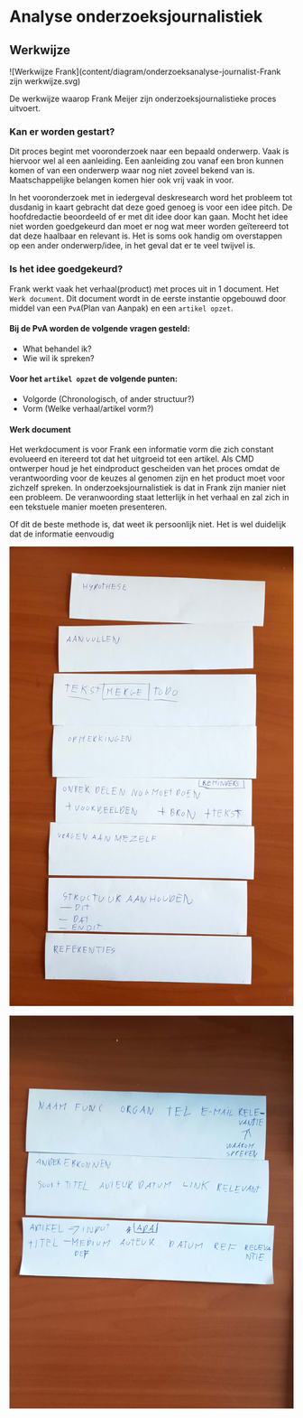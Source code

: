 # Analyse onderzoeksjournalistiek


## Werkwijze

![Werkwijze Frank](content/diagram/onderzoeksanalyse-journalist-Frank zijn werkwijze.svg)

De werkwijze waarop Frank Meijer zijn onderzoeksjournalistieke proces uitvoert.

### Kan er worden gestart?
Dit proces begint met vooronderzoek naar een bepaald onderwerp. Vaak is hiervoor wel al een aanleiding. Een aanleiding zou vanaf een bron kunnen komen of van een onderwerp waar nog niet zoveel bekend van is. Maatschappelijke belangen komen hier ook vrij vaak in voor.

In het vooronderzoek met in iedergeval deskresearch word het probleem tot dusdanig in kaart gebracht dat deze goed genoeg is voor een idee pitch. De hoofdredactie beoordeeld of er met dit idee door kan gaan. Mocht het idee niet worden goedgekeurd dan moet er nog wat meer worden geïtereerd tot dat deze haalbaar en relevant is. Het is soms ook handig om overstappen op een ander onderwerp/idee, in het geval dat er te veel twijvel is.


### Is het idee goedgekeurd?
Frank werkt vaak het verhaal(product) met proces uit in 1 document. Het `Werk document`. Dit document wordt in de eerste instantie opgebouwd door middel van een `PvA`(Plan van Aanpak) en een `artikel opzet`.

#### Bij de PvA worden de volgende vragen gesteld:
* What behandel ik?
* Wie wil ik spreken?

#### Voor het `artikel opzet` de volgende punten:
* Volgorde (Chronologisch, of ander structuur?)
* Vorm (Welke verhaal/artikel vorm?)


#### Werk document
Het werkdocument is voor Frank een informatie vorm die zich constant evolueerd en itereerd tot dat het uitgroeid tot een artikel. 
Als CMD ontwerper houd je het eindproduct gescheiden van het proces omdat de verantwoording voor de keuzes al genomen zijn en het product moet voor zichzelf spreken. In onderzoeksjournalistiek is dat in Frank zijn manier niet een probleem. De veranwoording staat letterlijk in het verhaal en zal zich in een tekstuele manier moeten presenteren.

Of dit de beste methode is, dat weet ik persoonlijk niet. Het is wel duidelijk dat de informatie eenvoudig



![Alles op 1 locatie](content/foto/inlijn-werkwijze.jpg)

![Kolommen voor data inventarisatie](content/foto/data-organiseren.jpg)
